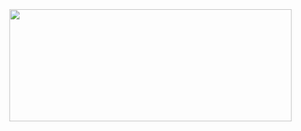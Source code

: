 <div style="width:100%">
  <img src="assets/spglitchbanner.gif" width="100%" height="200px" style="object-fit:cover">
</div>
